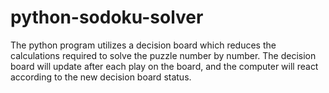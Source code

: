 # python-sodoku-solver

The python program utilizes a decision board which reduces the calculations required to solve the puzzle number by number.
The decision board will update after each play on the board, and the computer will react according to the new decision board status.
